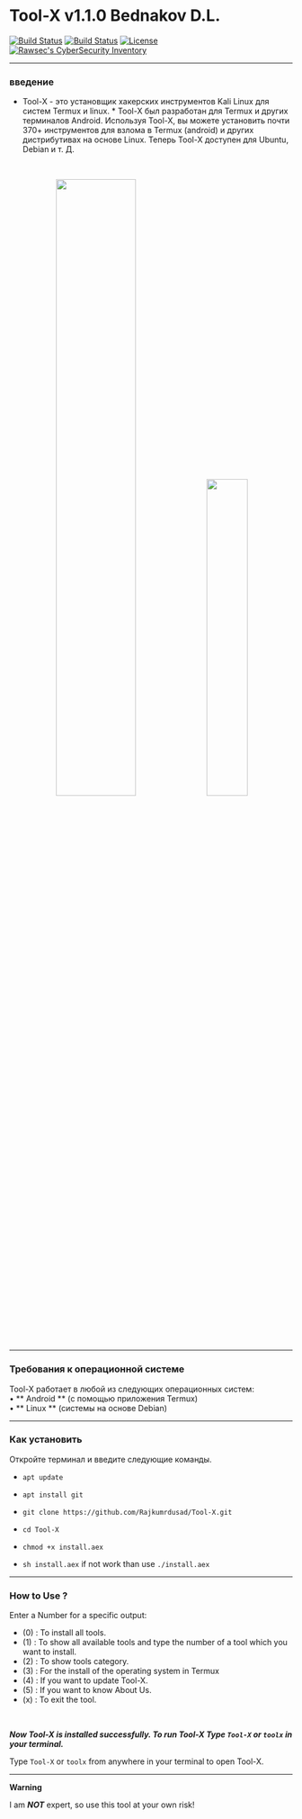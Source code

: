 # Tool-X v1.1.0 Bednakov D.L.

[![Build Status](https://img.shields.io/github/forks/Rajkumrdusad/Tool-X.svg)](https://github.com/Rajkumrdusad/Tool-X)
[![Build Status](https://img.shields.io/github/stars/Rajkumrdusad/Tool-X.svg)](https://github.com/Rajkumrdusad/Tool-X)
[![License](https://img.shields.io/github/license/Rajkumrdusad/Tool-X.svg)](https://github.com/Rajkumrdusad/Tool-X)
[![Rawsec's CyberSecurity Inventory](https://inventory.rawsec.ml/img/badges/Rawsec-inventoried-FF5050_flat.svg)](https://inventory.rawsec.ml/tools.html#Tool-X)

------------------------------------------------------------------------

### введение

 * Tool-X - это установщик хакерских инструментов Kali Linux для систем Termux и linux. *
 Tool-X был разработан для Termux и других терминалов Android.  Используя Tool-X, вы можете установить почти 370+ инструментов для взлома в Termux (android) и других дистрибутивах на основе Linux.  Теперь Tool-X доступен для Ubuntu, Debian и т. Д.
<br>
<p align="center">
<img width="53%" src="https://github.com/Rajkumrdusad/Tool-X/blob/master/core/toolx.png"/>
<img width="38%" src="https://github.com/Rajkumrdusad/Tool-X/blob/master/core/toolx_cat.png"/>
</p>

------------------------------------------------------------------------

### Требования к операционной системе

Tool-X работает в любой из следующих операционных систем: <br>
 • ** Android ** (с помощью приложения Termux) <br>
 • ** Linux ** (системы на основе Debian) <br>

------------------------------------------------------------------------

### Как установить

 Откройте терминал и введите следующие команды.

* `apt update`

* `apt install git`

* `git clone https://github.com/Rajkumrdusad/Tool-X.git`

* `cd Tool-X`

* `chmod +x install.aex`

* `sh install.aex` if not work than use `./install.aex`

------------------------------------------------------------------------

### How to Use ?

Enter a Number for a specific output:
- (0) : To install all tools.
- (1) : To show all available tools and type the number of a tool which you want to install.
- (2) : To show tools category.
- (3) : For the install of the operating system in Termux
- (4) : If you want to update Tool-X.
- (5) : If you want to know About Us.
- (x) : To exit the tool.

<br/>

***Now Tool-X is installed successfully. To run Tool-X Type `Tool-X` or `toolx` in your terminal.***

Type `Tool-X` or `toolx` from anywhere in your terminal to open Tool-X.

------------------------------------------------------------------------

**Warning**

I am ***NOT*** expert, so use this tool at your own risk!

